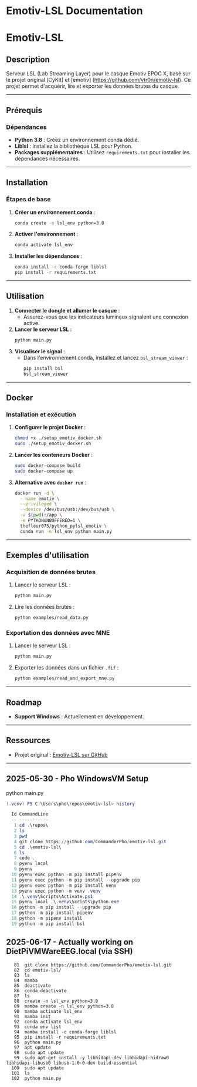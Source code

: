 # Emotiv-LSL Documentation

# Emotiv-LSL
## Description
Serveur LSL (Lab Streaming Layer) pour le casque Emotiv EPOC X, basé sur le projet original [CyKit] et [emotiv] (https://github.com/vtr0n/emotiv-lsl). Ce projet permet d'acquérir, lire et exporter les données brutes du casque.

---

## Prérequis
### Dépendances
- **Python 3.8** : Créez un environnement conda dédié.
- **Liblsl** : Installez la bibliothèque LSL pour Python.
- **Packages supplémentaires** : Utilisez `requirements.txt` pour installer les dépendances nécessaires.

---

## Installation
### Étapes de base
1. **Créer un environnement conda** : 
   ```bash
   conda create -n lsl_env python=3.8
   ```
2. **Activer l'environnement** :
   ```bash
   conda activate lsl_env
   ```
3. **Installer les dépendances** :
   ```bash
   conda install -c conda-forge liblsl
   pip install -r requirements.txt
   ```

---

## Utilisation
1. **Connecter le dongle et allumer le casque** :
   - Assurez-vous que les indicateurs lumineux signalent une connexion active.
2. **Lancer le serveur LSL** :
   ```bash
   python main.py
   ```
3. **Visualiser le signal** :
   - Dans l'environnement conda, installez et lancez `bsl_stream_viewer` :
     ```bash
     pip install bsl
     bsl_stream_viewer
     ```

---

## Docker
### Installation et exécution
1. **Configurer le projet Docker** :
   ```bash
   chmod +x ./setup_emotiv_docker.sh
   sudo ./setup_emotiv_docker.sh
   ```
2. **Lancer les conteneurs Docker** :
   ```bash
   sudo docker-compose build
   sudo docker-compose up
   ```
3. **Alternative avec `docker run`** :
   ```bash
   docker run -d \
     --name emotiv \
     --privileged \
     --device /dev/bus/usb:/dev/bus/usb \
     -v $(pwd):/app \
     -e PYTHONUNBUFFERED=1 \
     thefleur075/python_pylsl_emotiv \
     conda run -n lsl_env python main.py
   ```

---

## Exemples d'utilisation
### Acquisition de données brutes
1. Lancer le serveur LSL :
   ```bash
   python main.py
   ```
2. Lire les données brutes :
   ```bash
   python examples/read_data.py
   ```

### Exportation des données avec MNE
1. Lancer le serveur LSL :
   ```bash
   python main.py
   ```
2. Exporter les données dans un fichier `.fif` :
   ```bash
   python examples/read_and_export_mne.py
   ```

---

## Roadmap
- **Support Windows** : Actuellement en développement.

---

## Ressources
- Projet original : [Emotiv-LSL sur GitHub](https://github.com/vtr0n/emotiv-lsl)

--- 



## 2025-05-30 - Pho WindowsVM Setup

python main.py
```ps1
(.venv) PS C:\Users\pho\repos\emotiv-lsl> history

  Id CommandLine
  -- -----------
   1 cd .\repos\
   2 ls
   3 pwd
   4 git clone https://github.com/CommanderPho/emotiv-lsl.git
   5 cd .\emotiv-lsl\
   6 ls
   7 code .
   8 pyenv local
   9 pyenv
  10 pyenv exec python -m pip install pipenv
  11 pyenv exec python -m pip install --upgrade pip
  12 pyenv exec python -m pip install venv
  13 pyenv exec python -m venv .venv
  14 .\.venv\Scripts\Activate.ps1
  15 pyenv local .\.venv\Scripts\python.exe
  16 python -m pip install --upgrade pip
  17 python -m pip install pipenv
  18 python -m pipenv install
  19 python -m pip install bsl
  ```


## 2025-06-17 - Actually working on DietPiVMWareEEG.local (via SSH)
```
   81  git clone https://github.com/CommanderPho/emotiv-lsl.git
   82  cd emotiv-lsl/
   83  ls
   84  mamba
   85  deactivate
   86  conda deactivate
   87  ls
   88  create -n lsl_env python=3.8
   89  mamba create -n lsl_env python=3.8
   90  mamba activate lsl_env
   91  mamba init
   92  conda activate lsl_env
   93  conda env list
   94  mamba install -c conda-forge liblsl
   95  pip install -r requirements.txt
   96  python main.py
   97  apt update
   98  sudo apt update
   99  sudo apt-get install -y libhidapi-dev libhidapi-hidraw0 libhidapi-libusb0 libusb-1.0-0-dev build-essential
  100  sudo apt update
  101  ls
  102  python main.py

```